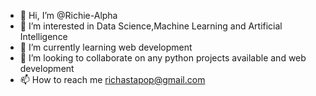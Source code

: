 - 👋 Hi, I’m @Richie-Alpha
- 👀 I’m interested in Data Science,Machine Learning and Artificial Intelligence
- 🌱 I’m currently learning web development 
- 💞️ I’m looking to collaborate on any python projects available and web development 
- 📫 How to reach me richastapop@gmail.com

<!---
Richie-Alpha/Richie-Alpha is a ✨ special ✨ repository because its `README.md` (this file) appears on your GitHub profile.
You can click the Preview link to take a look at your changes.
--->
